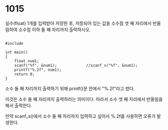 # 1015

실수(float) 1개를 입력받아 저장한 후,
저장되어 있는 값을 소수점 셋 째 자리에서 반올림하여
소수점 이하 둘 째 자리까지 출력하시오.

<pre><code>
#include<stdio.h>

int main()
{
	float num1;
	scanf("%f", &num1);				//scanf_s("%f", &num1);
	printf("%.2f", num1);
	return 0;
}
</code></pre>

소수 둘 째 자리까지 출력하기 위해 printf()문 안에서 "%.2f"라고 썼다.

이것은 소수 둘 째 자리까지 출력하라는 의미이다. 따라서 소수 셋 째 자리에서 반올림을 해서 출력한다.

만약 scanf_s()에서 소수 둘 째 자리까지 입력하고 싶어서 %.2f를 사용하면 오류가 발생한다.